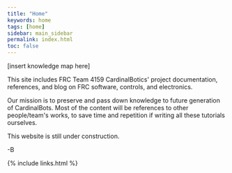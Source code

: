 ```yaml
---
title: "Home"
keywords: home
tags: [home]
sidebar: main_sidebar
permalink: index.html
toc: false
---
```


[insert knowledge map here]

This site includes FRC Team 4159 CardinalBotics' project documentation, references, and blog on FRC software, controls, and electronics.

Our mission is to preserve and pass down knowledge to future generation of CardinalBots. Most of the content will be references to other people/team's works, to save time and repetition if writing all these tutorials ourselves.

This website is still under construction.

\-B

{% include links.html %}
